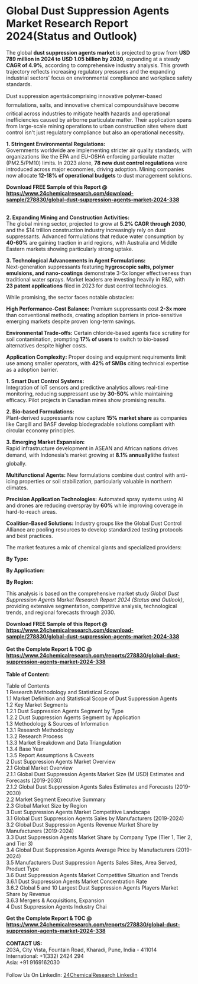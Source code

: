 <h1>Global Dust Suppression Agents Market Research Report 2024(Status and Outlook)</h1><p>The global <strong>dust suppression agents market</strong> is projected to grow from <strong>USD 789 million in 2024 to USD 1.05 billion by 2030</strong>, expanding at a steady <strong>CAGR of 4.9%</strong>, according to comprehensive industry analysis. This growth trajectory reflects increasing regulatory pressures and the expanding industrial sectors' focus on environmental compliance and workplace safety standards.</p><p>Dust suppression agentsâcomprising innovative polymer-based formulations, salts, and innovative chemical compoundsâhave become critical across industries to mitigate health hazards and operational inefficiencies caused by airborne particulate matter. Their application spans from large-scale mining operations to urban construction sites where dust control isn't just regulatory compliance but also an operational necessity.</p><p><strong>1. Stringent Environmental Regulations:</strong><br>
Governments worldwide are implementing stricter air quality standards, with organizations like the EPA and EU-OSHA enforcing particulate matter (PM2.5/PM10) limits. In 2023 alone, <strong>78 new dust control regulations</strong> were introduced across major economies, driving adoption. Mining companies now allocate <strong>12-18% of operational budgets</strong> to dust management solutions.</p><div><b>Download FREE Sample of this Report @ 
            <a href="https://www.24chemicalresearch.com/download-sample/278830/global-dust-suppression-agents-market-2024-338">
            https://www.24chemicalresearch.com/download-sample/278830/global-dust-suppression-agents-market-2024-338</a></b></div><br><p><strong>2. Expanding Mining and Construction Activities:</strong><br>
The global mining sector, projected to grow at <strong>5.2% CAGR through 2030</strong>, and the $14 trillion construction industry increasingly rely on dust suppressants. Advanced formulations that reduce water consumption by <strong>40-60%</strong> are gaining traction in arid regions, with Australia and Middle Eastern markets showing particularly strong uptake.</p><p><strong>3. Technological Advancements in Agent Formulations:</strong><br>
Next-generation suppressants featuring <strong>hygroscopic salts, polymer emulsions, and nano-coatings</strong> demonstrate 3-5x longer effectiveness than traditional water sprays. Market leaders are investing heavily in R&amp;D, with <strong>23 patent applications</strong> filed in 2023 for dust control technologies.</p><p>While promising, the sector faces notable obstacles:</p><p><strong>High Performance-Cost Balance:</strong> Premium suppressants cost <strong>2-3x more</strong> than conventional methods, creating adoption barriers in price-sensitive emerging markets despite proven long-term savings.</p><p><strong>Environmental Trade-offs:</strong> Certain chloride-based agents face scrutiny for soil contamination, prompting <strong>17% of users</strong> to switch to bio-based alternatives despite higher costs.</p><p><strong>Application Complexity:</strong> Proper dosing and equipment requirements limit use among smaller operators, with <strong>42% of SMBs</strong> citing technical expertise as a adoption barrier.</p><p><strong>1. Smart Dust Control Systems:</strong><br>
Integration of IoT sensors and predictive analytics allows real-time monitoring, reducing suppressant use by <strong>30-50%</strong> while maintaining efficacy. Pilot projects in Canadian mines show promising results.</p><p><strong>2. Bio-based Formulations:</strong><br>
Plant-derived suppressants now capture <strong>15% market share</strong> as companies like Cargill and BASF develop biodegradable solutions compliant with circular economy principles.</p><p><strong>3. Emerging Market Expansion:</strong><br>
Rapid infrastructure development in ASEAN and African nations drives demand, with Indonesia's market growing at <strong>8.1% annually</strong>âthe fastest globally.</p><p><strong>Multifunctional Agents:</strong> New formulations combine dust control with anti-icing properties or soil stabilization, particularly valuable in northern climates.</p><p><strong>Precision Application Technologies:</strong> Automated spray systems using AI and drones are reducing overspray by <strong>60%</strong> while improving coverage in hard-to-reach areas.</p><p><strong>Coalition-Based Solutions:</strong> Industry groups like the Global Dust Control Alliance are pooling resources to develop standardized testing protocols and best practices.</p><p>The market features a mix of chemical giants and specialized providers:</p><p><strong>By Type:</strong></p><p><strong>By Application:</strong></p><p><strong>By Region:</strong></p><p>This analysis is based on the comprehensive market study <em>Global Dust Suppression Agents Market Research Report 2024 (Status and Outlook)</em>, providing extensive segmentation, competitive analysis, technological trends, and regional forecasts through 2030.</p><div><b>Download FREE Sample of this Report @ 
            <a href="https://www.24chemicalresearch.com/download-sample/278830/global-dust-suppression-agents-market-2024-338">
            https://www.24chemicalresearch.com/download-sample/278830/global-dust-suppression-agents-market-2024-338</a></b></div><br><div><b>Get the Complete Report & TOC @ 
            <a href="https://www.24chemicalresearch.com/reports/278830/global-dust-suppression-agents-market-2024-338">
            https://www.24chemicalresearch.com/reports/278830/global-dust-suppression-agents-market-2024-338</a></b></div><br>
            <b>Table of Content:</b><p>Table of Contents<br />
1 Research Methodology and Statistical Scope<br />
1.1 Market Definition and Statistical Scope of Dust Suppression Agents<br />
1.2 Key Market Segments<br />
1.2.1 Dust Suppression Agents Segment by Type<br />
1.2.2 Dust Suppression Agents Segment by Application<br />
1.3 Methodology & Sources of Information<br />
1.3.1 Research Methodology<br />
1.3.2 Research Process<br />
1.3.3 Market Breakdown and Data Triangulation<br />
1.3.4 Base Year<br />
1.3.5 Report Assumptions & Caveats<br />
2 Dust Suppression Agents Market Overview<br />
2.1 Global Market Overview<br />
2.1.1 Global Dust Suppression Agents Market Size (M USD) Estimates and Forecasts (2019-2030)<br />
2.1.2 Global Dust Suppression Agents Sales Estimates and Forecasts (2019-2030)<br />
2.2 Market Segment Executive Summary<br />
2.3 Global Market Size by Region<br />
3 Dust Suppression Agents Market Competitive Landscape<br />
3.1 Global Dust Suppression Agents Sales by Manufacturers (2019-2024)<br />
3.2 Global Dust Suppression Agents Revenue Market Share by Manufacturers (2019-2024)<br />
3.3 Dust Suppression Agents Market Share by Company Type (Tier 1, Tier 2, and Tier 3)<br />
3.4 Global Dust Suppression Agents Average Price by Manufacturers (2019-2024)<br />
3.5 Manufacturers Dust Suppression Agents Sales Sites, Area Served, Product Type<br />
3.6 Dust Suppression Agents Market Competitive Situation and Trends<br />
3.6.1 Dust Suppression Agents Market Concentration Rate<br />
3.6.2 Global 5 and 10 Largest Dust Suppression Agents Players Market Share by Revenue<br />
3.6.3 Mergers & Acquisitions, Expansion<br />
4 Dust Suppression Agents Industry Chai</p><div><b>Get the Complete Report & TOC @ 
            <a href="https://www.24chemicalresearch.com/reports/278830/global-dust-suppression-agents-market-2024-338">
            https://www.24chemicalresearch.com/reports/278830/global-dust-suppression-agents-market-2024-338</a></b></div><br><b>CONTACT US:</b><br>
            203A, City Vista, Fountain Road, Kharadi, Pune, India - 411014<br>
            International: +1(332) 2424 294<br>
            Asia: +91 9169162030 <br><br>
            Follow Us On LinkedIn: <a href="https://www.linkedin.com/company/24chemicalresearch/">24ChemicalResearch LinkedIn</a>